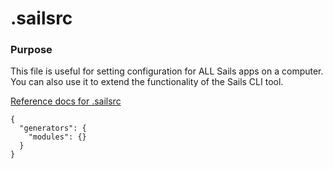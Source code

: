 # .sailsrc
### Purpose

This file is useful for setting configuration for ALL Sails apps on a computer.  You can also use it to extend the functionality of the Sails CLI tool.

[Reference docs for .sailsrc](http://sailsjs.com/documentation/reference/Configuration/Configuration.html)



<docmeta name="displayName" value=".sailsrc">

```
{
  "generators": {
    "modules": {}
  }
}
```
